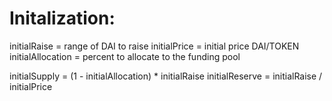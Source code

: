 # Initalization:

initialRaise 		= range of DAI to raise
initialPrice 		= initial price DAI/TOKEN
initialAllocation 	= percent to allocate to the funding pool

initialSupply 	= (1 - initialAllocation) * initialRaise
initialReserve 	= initialRaise / initialPrice


